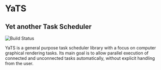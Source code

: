 # YaTS
## Yet another Task Scheduler

![Build Status](https://travis-ci.org/hpicgs/yats.svg?branch=master)

YaTS is a general purpose task scheduler library with a focus on computer graphical rendering tasks. Its main goal is to allow parallel execution of connected and unconnected tasks automatically, without explicit handling from the user.
